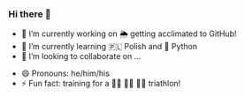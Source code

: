 ### Hi there 👋

<!--
**Richard-Saunders/richard-saunders** is a ✨ _special_ ✨ repository because its `README.md` (this file) appears on your GitHub profile.

Here are some ideas to get you started:

-->

- 🔭 I’m currently working on 🌦️ getting acclimated to GitHub!
- 🌱 I’m currently learning 🇵🇱 Polish and 🐍 Python
- 👯 I’m looking to collaborate on ...
<!-- 🤔 I’m looking for help with ...
- 💬 Ask me about
-->
- 😄 Pronouns: he/him/his
- ⚡ Fun fact: training for a 🏊‍♂️ 🚴‍♂️ 🏃‍♂️ triathlon!

